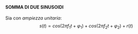 #### SOMMA DI DUE SINUSOIDI
Sia con *ampiezza unitaria*:
$$
s(t) = cos(2\pi f_{1}t + \varphi_1)+cos(2\pi f_{2}t + \varphi_{2})+r(t)
$$

